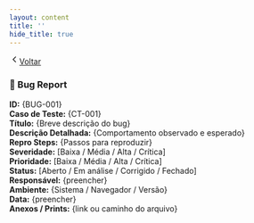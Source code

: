 ```yaml
---
layout: content
title: ''
hide_title: true
---
```


[  <svg width="18" height="18" viewBox="0 0 24 24" fill="none" aria-hidden="true" focusable="false" xmlns="http://www.w3.org/2000/svg">
    <path d="M15 18l-6-6 6-6" stroke="currentColor" stroke-width="2" stroke-linecap="round" stroke-linejoin="round"/>
  </svg>Voltar](../../readme.md)  

### 🐞 Bug Report
**ID:** {BUG-001}  
**Caso de Teste:** {CT-001}  
**Título:** {Breve descrição do bug}  
**Descrição Detalhada:** {Comportamento observado e esperado}  
**Repro Steps:** {Passos para reproduzir}  
**Severidade:** [Baixa / Média / Alta / Crítica]  
**Prioridade:** [Baixa / Média / Alta / Crítica]  
**Status:** [Aberto / Em análise / Corrigido / Fechado]  
**Responsável:** {preencher}  
**Ambiente:** {Sistema / Navegador / Versão}  
**Data:** {preencher}  
**Anexos / Prints:** {link ou caminho do arquivo}  


